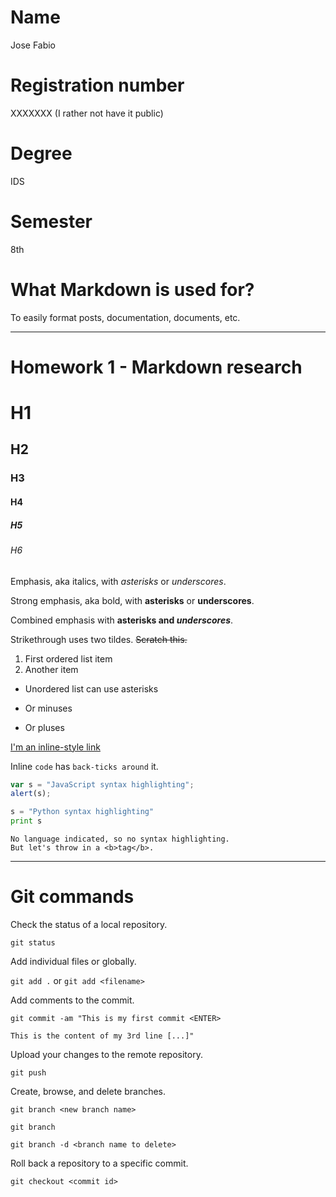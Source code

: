 # Name

Jose Fabio

# Registration number

XXXXXXX (I rather not have it public)

# Degree

IDS

# Semester

8th

# What Markdown is used for?

To easily format posts, documentation, documents, etc.

---

# Homework 1 - Markdown research

# H1
## H2
### H3
#### H4
##### H5
###### H6

Emphasis, aka italics, with *asterisks* or _underscores_.

Strong emphasis, aka bold, with **asterisks** or __underscores__.

Combined emphasis with **asterisks and _underscores_**.

Strikethrough uses two tildes. ~~Scratch this.~~

1. First ordered list item
1. Another item

* Unordered list can use asterisks
- Or minuses
+ Or pluses

[I'm an inline-style link](https://www.google.com)

Inline `code` has `back-ticks around` it.

```javascript
var s = "JavaScript syntax highlighting";
alert(s);
```
 
```python
s = "Python syntax highlighting"
print s
```
 
```
No language indicated, so no syntax highlighting. 
But let's throw in a <b>tag</b>.
```

---

# Git commands

Check the status of a local repository.

`git status`

Add individual files or globally.

`git add .` or `git add <filename>` 

Add comments to the commit.

```
git commit -am "This is my first commit <ENTER>

This is the content of my 3rd line [...]"
```

Upload your changes to the remote repository.

`git push`

Create, browse, and delete branches.

`git branch <new branch name>`

`git branch`

`git branch -d <branch name to delete>`

Roll back a repository to a specific commit.

`git checkout <commit id>`
